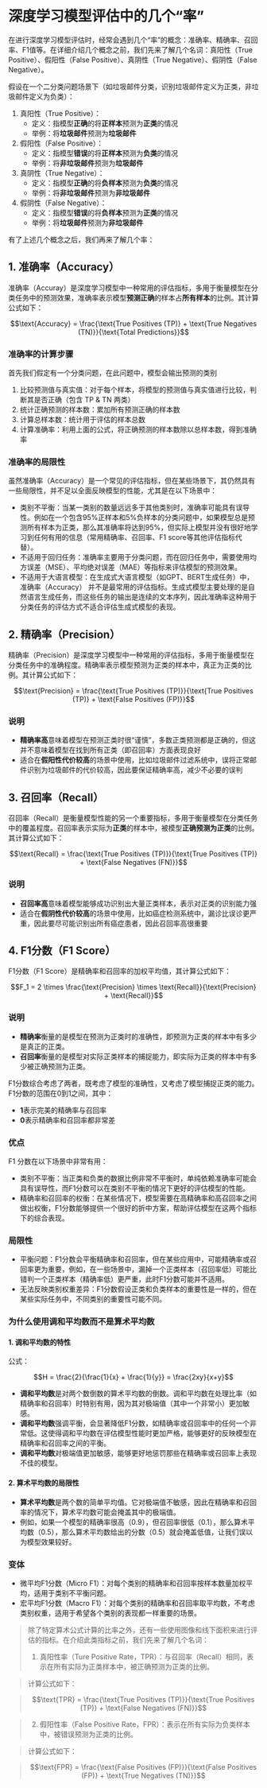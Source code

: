 # 深度学习模型评估中的几个“率”

在进行深度学习模型评估时，经常会遇到几个“率”的概念：准确率、精确率、召回率、F1值等。在详细介绍几个概念之前，我们先来了解几个名词：真阳性（True Positive）、假阳性（False Positive）、真阴性（True Negative）、假阴性（False Negative）。

假设在一个二分类问题场景下（如垃圾邮件分类，识别垃圾邮件定义为正类，非垃圾邮件定义为负类）：

1. 真阳性（True Positive）：
   - 定义：指模型**正确**的将**正样本**预测为**正类**的情况
   - 举例：将**垃圾邮件**预测为**垃圾邮件**
2. 假阳性（False Positive）：
   - 定义：指模型**错误**的将**正样本**预测为**负类**的情况
   - 举例：将**非垃圾邮件**预测为**垃圾邮件**
3. 真阴性（True Negative）：
   - 定义：指模型**正确**的将**负样本**预测为**负类**的情况
   - 举例：将**非垃圾邮件**预测为**非垃圾邮件**
4. 假阴性（False Negative）：
   - 定义：指模型**错误**的将**负样本**预测为**正类**的情况
   - 举例：将**垃圾邮件**预测为**非垃圾邮件**

有了上述几个概念之后，我们再来了解几个率：

## 1. 准确率（Accuracy）

准确率（Accuray）是深度学习模型中一种常用的评估指标，多用于衡量模型在分类任务中的预测效果，准确率表示模型**预测正确**的样本占**所有样本**的比例。其计算公式如下：

$$\text{Accuracy} = \frac{\text{True Positives (TP)} + \text{True Negatives (TN)}}{\text{Total Predictions}}$$

### 准确率的计算步骤

首先我们假定有一个分类问题，在此问题中，模型会输出预测的类别

1. 比较预测值与真实值：对于每个样本，将模型的预测值与真实值进行比较，判断其是否正确（包含 TP & TN 两类）
2. 统计正确预测的样本数：累加所有预测正确的样本数
3. 计算总样本数：统计用于评估的样本总数
4. 计算准确率：利用上面的公式，将正确预测的样本数除以总样本数，得到准确率

### 准确率的局限性

虽然准确率（Accuracy）是一个常见的评估指标，但在某些场景下，其仍然具有一些局限性，并不足以全面反映模型的性能，尤其是在以下场景中：

- 类别不平衡：当某一类别的数量远远多于其他类别时，准确率可能具有误导性。例如在一个包含95%正样本和5%负样本的分类问题中，如果模型总是预测所有样本为正类，那么其准确率将达到95%，但实际上模型并没有很好地学习到任何有用的信息（常用精确率、召回率、F1 score等其他评估指标代替）。
- 不适用于回归任务：准确率主要用于分类问题，而在回归任务中，需要使用均方误差（MSE）、平均绝对误差（MAE）等指标来评估模型的预测效果。
- 不适用于大语言模型：在生成式大语言模型（如GPT、BERT生成任务）中，准确率（Accuracy） 并不是最常用的评估指标。生成式模型主要处理的是自然语言生成任务，而这些任务的输出是连续的文本序列，因此准确率这种用于分类任务的评估方式不适合评估生成式模型的表现。

## 2. 精确率（Precision）

精确率（Precision）是深度学习模型中一种常用的评估指标，多用于衡量模型在分类任务中的准确程度。精确率表示模型预测为正类的样本中，真正为正类的比例。其计算公式如下：

$$\text{Precision} = \frac{\text{True Positives (TP)}}{\text{True Positives (TP)} + \text{False Positives (FP)}}$$

### 说明

- **精确率高**意味着模型在预测正类时很“谨慎”，多数正类预测都是正确的，但这并不意味着模型在找到所有正类（即召回率）方面表现良好
- 适合在**假阳性代价较高**的场景中使用，比如垃圾邮件过滤系统中，误将正常邮件识别为垃圾邮件的代价较高，因此要保证精确率高，减少不必要的误判

## 3. 召回率（Recall）

召回率（Recall）是衡量模型性能的另一个重要指标，多用于衡量模型在分类任务中的覆盖程度。召回率表示实际为**正类**的样本中，被模型**正确预测为正类**的比例。其计算公式如下：

$$\text{Recall} = \frac{\text{True Positives (TP)}}{\text{True Positives (TP)} + \text{False Negatives (FN)}}$$

### 说明

- **召回率高**意味着模型能够成功识别出大量正类样本，表示对正类的识别能力强
- 适合在**假阴性代价较高**的场景中使用，比如癌症检测系统中，漏诊比误诊更严重，因此要尽可能识别出所有癌症患者，因此召回率高很重要

## 4. F1分数（F1 Score）

F1分数（F1 Score）是精确率和召回率的加权平均值，其计算公式如下：

$$F_1 = 2 \times \frac{\text{Precision} \times \text{Recall}}{\text{Precision} + \text{Recall}}$$

### 说明

- **精确率**衡量的是模型在预测为正类时的准确性，即预测为正类的样本中有多少是真正的正类。
- **召回率**衡量的是模型对实际正类样本的捕捉能力，即实际为正类的样本中有多少被正确预测为正类。

F1分数综合考虑了两者，既考虑了模型的准确性，又考虑了模型捕捉正类的能力。F1分数的范围在0到1之间，其中：

- **1**表示完美的精确率与召回率
- **0**表示精确率和召回率都非常差

### 优点

F1 分数在以下场景中非常有用：

- 类别不平衡：当正类和负类的数据比例非常不平衡时，单纯依赖准确率可能会具有误导性，而F1分数可以在类别不平衡的情况下更好的评估模型的性能。
- 精确率和召回率的权衡：在某些情况下，模型需要在高精确率和高召回率之间做出权衡，F1分数能够提供一个很好的折中方案，帮助评估模型在这两个指标下的综合表现。

### 局限性

- 平衡问题：F1分数会平衡精确率和召回率，但在某些应用中，可能精确率或召回率更为重要，例如，在一些场景中，漏掉一个正类样本（召回率低）可能比错判一个正类样本（精确率低）更严重，此时F1分数可能并不适用。
- 无法反映类别权重差异：F1分数假设正类和负类样本的重要性是一样的，但在某些实际任务中，不同类别的重要性可能不同。

### 为什么使用调和平均数而不是算术平均数

#### 1. 调和平均数的特性

公式：

$$H = \frac{2}{\frac{1}{x} + \frac{1}{y}} = \frac{2xy}{x+y}$$

- **调和平均数**是对两个数倒数的算术平均数的倒数。调和平均数在处理比率（如精确率和召回率）时特别有用，因为其对极端值（其中一个非常小）更加敏感。
- **调和平均数**强调平衡，会显著降低F1分数，如精确率或召回率中的任何一个非常低。这使得调和平均数在评估模型性能时更加严格，能够更好的反映模型在精确率和召回率之间的平衡。
- **调和平均数**对极端值更加敏感，能够更好地惩罚那些在精确率或召回率上表现不佳的模型。

#### 2. 算术平均数的局限性

- **算术平均数**是两个数的简单平均值。它对极端值不敏感，因此在精确率和召回率的情况下，算术平均数可能会掩盖其中的极端值。
- 例如，如果一个模型的精确率很高（0.9），但召回率很低（0.1），那么算术平均数（0.5），那么算术平均数给出的分数（0.5）就会掩盖低值，让我们误以为模型效果较好。

### 变体

- 微平均F1分数（Micro F1）：对每个类别的精确率和召回率按样本数量加权平均，适用于类别不平衡问题。
- 宏平均F1分数（Macro F1）：对每个类别的精确率和召回率取平均数，不考虑类别权重，适用于希望各个类别的表现都一样重要的场景。

> 除了特定算术公式计算的比率之外，还有一些使用图像和线下面积来进行评估的指标。在介绍此类指标之前，我们先来了解几个名词：
> 1. 真阳性率（Ture Positive Rate，TPR）：与召回率（Recall）相同，表示在所有实际为正类样本中，被正确预测为正类的比例。

>    计算公式如下：

>    $$\text{TPR} = \frac{\text{True Positives (TP)}}{\text{True Positives (TP)} + \text{False Negatives (FN)}}$$

> 2. 假阳性率（False Positive Rate，FPR）：表示在所有实际为负类样本中，被错误预测为正类的比例。

>    计算公式如下：

>    $$\text{FPR} = \frac{\text{False Positives (FP)}}{\text{False Positives (FP)} + \text{True Negatives (TN)}}$$
